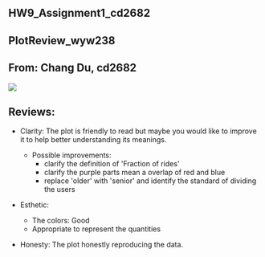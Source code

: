 ## HW9_Assignment1_cd2682
## PlotReview_wyw238
## From: Chang Du, cd2682

![](https://github.com/Chang-Du/PUI2018_wyw238/blob/master/HW8_wyw238/plot.png)

## Reviews:
- Clarity: The plot is friendly to read but maybe you would like to improve it to help better understanding its meanings.
  - Possible improvements:
    - clarify the definition of 'Fraction of rides'
    - clarify the purple parts mean a overlap of red and blue
    - replace 'older' with 'senior' and identify the standard of dividing the users

- Esthetic:
  - The colors: Good
  - Appropriate to represent the quantities

- Honesty: The plot honestly reproducing the data.
